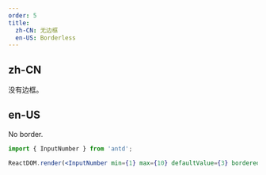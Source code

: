 ```yaml
---
order: 5
title:
  zh-CN: 无边框
  en-US: Borderless
---
```


## zh-CN

没有边框。

## en-US

No border.

```jsx
import { InputNumber } from 'antd';

ReactDOM.render(<InputNumber min={1} max={10} defaultValue={3} bordered={false} />, mountNode);
```
